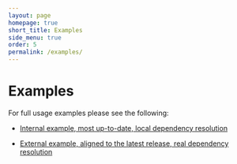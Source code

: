 ```yaml
---
layout: page
homepage: true
short_title: Examples
side_menu: true
order: 5
permalink: /examples/
---
```


# Examples

For full usage examples please see the following:

* [Internal example, most up-to-date, local dependency resolution](https://github.com/nixer-io/nixer-spring-plugin/tree/master/samples/example)

* [External example, aligned to the latest release, real dependency resolution](https://github.com/nixer-io/nixer-spring-plugin-integrations/tree/master-with-nixer-plugin/nixer-spring-plugin-demo-app)
